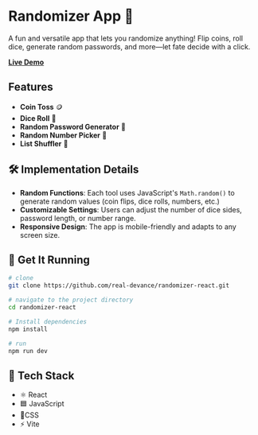 # Randomizer App 🎲
A fun and versatile app that lets you randomize anything! Flip coins, roll dice, generate random passwords, and more—let fate decide with a click.

 **[Live Demo](https://randomizercdprr.netlify.app/)**

## Features
-   **Coin Toss** 🪙
-   **Dice Roll** 🎲
-   **Random Password Generator** 🔑
-   **Random Number Picker** 🔢
-   **List Shuffler** 🔀


## 🛠️ Implementation Details
-   **Random Functions**: Each tool uses JavaScript's `Math.random()` to generate random values (coin flips, dice rolls, numbers, etc.)
-   **Customizable Settings**: Users can adjust the number of dice sides, password length, or number range.
-   **Responsive Design**: The app is mobile-friendly and adapts to any screen size.

## 🚀 Get It Running

```bash
# clone
git clone https://github.com/real-devance/randomizer-react.git

# navigate to the project directory
cd randomizer-react

# Install dependencies
npm install

# run
npm run dev
```
## 🧰 Tech Stack
- ⚛️ React
-  🟦 JavaScript
- 🎨CSS
- ⚡ Vite
